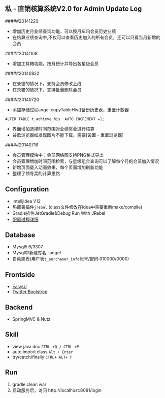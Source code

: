 私 - 直销核算系统V2.0 for Admin
Update Log
---
#####20141220
* 增加历史月业绩查询功能，可以按月车讯会员历史业绩
* 在结算业绩查询中,不仅可以查看历史加入的所有会员，还可以只看当月新增的会员

#####20141108
* 增加工具箱功能，按月统计并导出各星级会员

#####20140822
* 在录错的情况下，支持会员修改上线
* 在录错的情况下，支持批量删除会员

#####20140720
* 添加存储过程angel.copyTableHis()备份历史表，重置计数器

```
ALTER TABLE t_achieve_his  AUTO_INCREMENT =1;
```
* 界面增加选择时间范围对业绩奖金进行核算
* 谷歌浏览器如发现图片不能下载，需要[设置 - 重置浏览器]

#####20140716
* 会员管理模块中：会员网络图支持PNG格式导出
* 会员管理增加时间范围检索，与星级组合查询可以了解每个月的会员加入情况
* 新增页面载入动画效果，每个页面增加刷新功能
* 整理了领导奖的计算思路

Configuration
-------------
* IntelljIdea V12
* 热部署插件`jrebel` (class文件修改在idea中需要重新make/compile)
* Gradle插件JetGradle&Debug Run With JRebel
* [配置过程详细](http://blog.csdn.net/hf_xiaoyou/article/details/26093267)

Database
--------
* Mysql5.6/3307
* Mysql中新建库名 -angel
* 自动建表(用户表`t_purchaser_info`账号/密码:010000/0000)

Frontside
---------
* [EasyUI](http://www.jeasyui.com/)
* [Twitter Bootstrap](http://getbootstrap.com/css/)

Backend
-------
* SpringMVC & Nutz

Skill
-----
* view java doc `CTRL +Q / CTRL +P`
* auto import class `Alt + Enter`
* try/catch/finally `CTRL+ ALT+ T`

Run
------------
1. gradle clean war
2. 启动服务后，访问 http://localhost:8081/login
